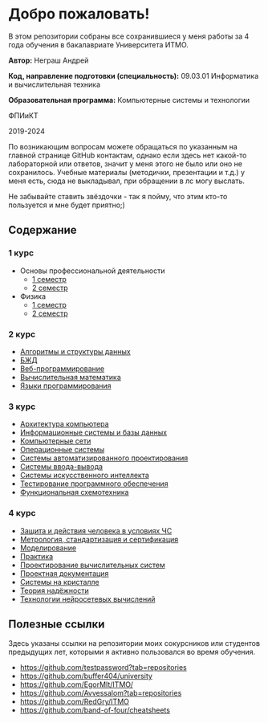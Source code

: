 # Добро пожаловать!
В этом репозитории собраны все сохранившиеся у меня работы за 4 года обучения в бакалавриате Университета ИТМО.

**Автор:** Неграш Андрей 

**Код, направление подготовки (специальность):** 09.03.01 Информатика и вычислительная техника

**Образовательная программа:** Компьютерные системы и технологии

ФПИиКТ

2019-2024

По возникающим вопросам можете обращаться по указанным на главной странице GitHub контактам, однако если здесь нет какой-то лабораторной или ответов, значит у меня этого не было или оно не сохранилось. Учебные материалы (методички, презентации и т.д.) у меня есть, сюда не выкладывал, при обращении в лс могу выслать.

Не забывайте ставить звёздочки - так я пойму, что этим кто-то пользуется и мне будет приятно;)

## Содержание

### 1 курс
- Основы профессиональной деятельности
  - [1 семестр](https://github.com/ANegrash/ITMO-all/tree/master/1%20OPD)
  - [2 семестр](https://github.com/ANegrash/ITMO-all/tree/master/2%20OPD)
- Физика
  - [1 семестр](https://github.com/ANegrash/ITMO-all/tree/master/1%20Physics)
  - [2 семестр](https://github.com/ANegrash/ITMO-all/tree/master/2%20Physics)

### 2 курс
- [Алгоритмы и структуры данных](https://github.com/ANegrash/ITMO-all/tree/master/4%20Algorithms)
- [БЖД](https://github.com/ANegrash/ITMO-all/tree/master/4%20Life%20safety)
- [Веб-программирование](https://github.com/ANegrash/ITMO-all/tree/master/3%20Web)
- [Вычислительная математика](https://github.com/ANegrash/ITMO-all/tree/master/4%20Computational%20math)
- [Языки программирования](https://github.com/ANegrash/ITMO-all/tree/master/3%20Programming%20languages)

### 3 курс
- [Архитектура компьютера](https://github.com/ANegrash/ITMO-all/tree/master/5%20Computer%20architecture)
- [Информационные системы и базы данных](https://github.com/ANegrash/ITMO-all/tree/master/5%20Information%20systems%20and%20databases)
- [Компьютерные сети](https://github.com/ANegrash/ITMO-all/tree/master/6%20Computer%20networks)
- [Операционные системы](https://github.com/ANegrash/ITMO-all/tree/master/5%20Operating%20systems)
- [Системы автоматизированного проектирования](https://github.com/ANegrash/ITMO-all/tree/master/6%20CAD%20systems)
- [Системы ввода-вывода](https://github.com/ANegrash/ITMO-all/tree/master/6%20IO%20systems)
- [Системы искусственного интеллекта](https://github.com/ANegrash/ITMO-all/tree/master/5%20Artificial%20intelligence%20systems)
- [Тестирование программного обеспечения](https://github.com/ANegrash/ITMO-all/tree/master/6%20Software%20testing)
- [Функциональная схемотехника](https://github.com/ANegrash/ITMO-all/tree/master/6%20Functional%20circuitry)

### 4 курс
- [Защита и действия человека в условиях ЧС](https://github.com/ANegrash/ITMO-all/tree/master/8%20Protection%20and%20actions%20in%20emergency%20situations)
- [Метрология, стандартизация и сертификация](https://github.com/ANegrash/ITMO-all/tree/master/7%20Metrology)
- [Моделирование](https://github.com/ANegrash/ITMO-all/tree/master/7%20Modeling)
- [Практика](https://github.com/ANegrash/ITMO-all/tree/master/8%20Practice)
- [Проектирование вычислительных систем](https://github.com/ANegrash/ITMO-all/tree/master/7%20Computer%20systems%20design)
- [Проектная документация](https://github.com/ANegrash/ITMO-all/tree/master/8%20Project%20documentation)
- [Системы на кристалле](https://github.com/ANegrash/ITMO-all/tree/master/7%20Systems%20on%20a%20chip)
- [Теория надёжности](https://github.com/ANegrash/ITMO-all/tree/master/7%20Reliability%20theory)
- [Технологии нейросетевых вычислений](https://github.com/ANegrash/ITMO-all/tree/master/7%20Neural%20network%20computing%20technologies)

## Полезные ссылки 
Здесь указаны ссылки на репозитории моих сокурсников или студентов предыдущих лет, которыми я активно пользовался во время обучения.

- https://github.com/testpassword?tab=repositories
- https://github.com/buffer404/university
- https://github.com/EgorMIt/ITMO/
- https://github.com/Avvessalom?tab=repositories
- https://github.com/RedGry/ITMO
- https://github.com/band-of-four/cheatsheets
